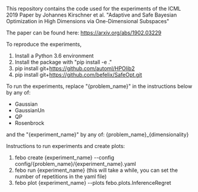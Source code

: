 This repository contains the code used for the experiments of the ICML 2019 Paper by Johannes Kirschner et al.
"Adaptive and Safe Bayesian Optimization in High Dimensions via One-Dimensional Subspaces"

The paper can be found here: https://arxiv.org/abs/1902.03229

To reproduce the experiments,

1. Install a Python 3.6 environment
2. Install the package with "pip install -e ."
3. pip install git+https://github.com/automl/HPOlib2 
4. pip install git+https://github.com/befelix/SafeOpt.git


To run the experiments, replace "{problem_name}" in the instructions below by any of:

* Gaussian
* GaussianUn
* QP
* Rosenbrock

 and the "{experiment_name}" by any of: {problem_name}_{dimensionality}

Instructions to run experiments and create plots:

1. febo create {experiment_name} --config config/{problem_name}/{experiment_name}.yaml
2. febo run {experiment_name}
                (this will take a while, you can set the number of repetitions in the yaml file)
3. febo plot {experiment_name} --plots febo.plots.InferenceRegret
